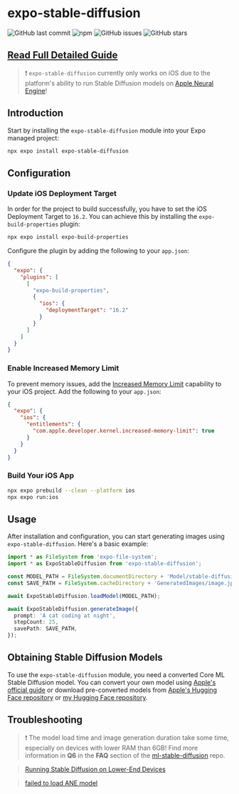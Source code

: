 # expo-stable-diffusion

![GitHub last commit](https://img.shields.io/github/last-commit/andrei-zgirvaci/expo-stable-diffusion)
![npm](https://img.shields.io/npm/v/expo-stable-diffusion)
![GitHub issues](https://img.shields.io/github/issues/andrei-zgirvaci/expo-stable-diffusion)
![GitHub stars](https://img.shields.io/github/stars/andrei-zgirvaci/expo-stable-diffusion)

## [Read Full Detailed Guide](https://andreizgirvaci.com/blog/how-to-create-ai-generated-images-on-ios-in-react-native-using-stable-diffusion)

> ❗️ `expo-stable-diffusion` currently only works on iOS due to the platform's ability to run Stable Diffusion models on [Apple Neural Engine](https://github.com/hollance/neural-engine)!

## Introduction

Start by installing the `expo-stable-diffusion` module into your Expo managed project:

```bash
npx expo install expo-stable-diffusion
```

## Configuration

### Update iOS Deployment Target

In order for the project to build successfully, you have to set the iOS Deployment Target to `16.2`. You can achieve this by installing the `expo-build-properties` plugin:

```bash
npx expo install expo-build-properties
```

Configure the plugin by adding the following to your `app.json`:

```json
{
  "expo": {
    "plugins": [
      [
        "expo-build-properties",
        {
          "ios": {
            "deploymentTarget": "16.2"
          }
        }
      ]
    ]
  }
}
```

### Enable Increased Memory Limit

To prevent memory issues, add the [Increased Memory Limit](https://developer.apple.com/documentation/bundleresources/entitlements/com_apple_developer_kernel_increased-memory-limit) capability to your iOS project. Add the following to your `app.json`:

```json
{
  "expo": {
    "ios": {
      "entitlements": {
        "com.apple.developer.kernel.increased-memory-limit": true
      }
    }
  }
}
```

### Build Your iOS App

```bash
npx expo prebuild --clean --platform ios
npx expo run:ios
```

## Usage

After installation and configuration, you can start generating images using `expo-stable-diffusion`. Here's a basic example:

```typescript
import * as FileSystem from 'expo-file-system';
import * as ExpoStableDiffusion from 'expo-stable-diffusion';

const MODEL_PATH = FileSystem.documentDirectory + 'Model/stable-diffusion-2-1';
const SAVE_PATH = FileSystem.cacheDirectory + 'GeneratedImages/image.jpeg';

await ExpoStableDiffusion.loadModel(MODEL_PATH);

await ExpoStableDiffusion.generateImage({
  prompt: 'A cat coding at night',
  stepCount: 25,
  savePath: SAVE_PATH,
});
```

## Obtaining Stable Diffusion Models

To use the `expo-stable-diffusion` module, you need a converted Core ML Stable Diffusion model. You can convert your own model using [Apple's official guide](https://github.com/apple/ml-stable-diffusion#-converting-models-to-core-ml) or download pre-converted models from [Apple's Hugging Face repository](https://huggingface.co/apple) or [my Hugging Face repository](https://huggingface.co/andrei-zgirvaci/coreml-stable-diffusion-2-1-split-einsum-v2-txt2img).

## Troubleshooting

> ❗️ The model load time and image generation duration take some time, especially on devices with lower RAM than 6GB! Find more information in **Q6** in the **FAQ** section of the [ml-stable-diffusion](https://github.com/apple/ml-stable-diffusion#-faq) repo.

> [Running Stable Diffusion on Lower-End Devices](https://andreizgirvaci.com/blog/how-to-create-ai-generated-images-on-ios-in-react-native-using-stable-diffusion#running-stable-diffusion-on-lower-end-devices)

> [failed to load ANE model](https://github.com/apple/ml-stable-diffusion/issues/51)
